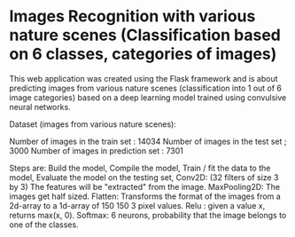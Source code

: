 # Images Recognition with various nature scenes (Classification based on 6 classes, categories of images)

This web application was created using the Flask framework and is about predicting images from 
various nature scenes (classification into 1 out of 6 image categories) based on a deep learning model trained using convulsive neural networks.

Dataset (images from various nature scenes):

Number of images in the train set :  14034
Number of images in the test set ;  3000
Number of images in prediction set :  7301

Steps are:
Build the model,
Compile the model,
Train / fit the data to the model,
Evaluate the model on the testing set,
Conv2D: (32 filters of size 3 by 3) The features will be "extracted" from the image.
MaxPooling2D: The images get half sized.
Flatten: Transforms the format of the images from a 2d-array to a 1d-array of 150 150 3 pixel values.
Relu : given a value x, returns max(x, 0).
Softmax: 6 neurons, probability that the image belongs to one of the classes.

